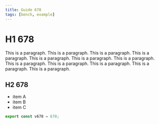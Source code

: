 ```yaml
---
title: Guide 678
tags: [bench, example]
---
```


# H1 678

This is a paragraph. This is a paragraph. This is a paragraph. This is a paragraph. This is a paragraph. This is a paragraph. This is a paragraph. This is a paragraph. This is a paragraph. This is a paragraph. This is a paragraph. This is a paragraph. 

## H2 678

- item A
- item B
- item C

```ts
export const v678 = 678;
```
